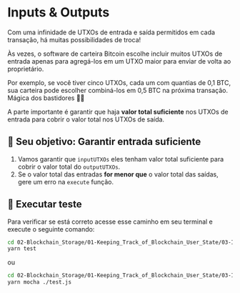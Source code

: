 # Inputs & Outputs

Com uma infinidade de UTXOs de entrada e saída permitidos em cada transação, há muitas possibilidades de troca!

Às vezes, o software de carteira Bitcoin escolhe incluir muitos UTXOs de entrada apenas para agregá-los em um UTXO maior para enviar de volta ao proprietário.

Por exemplo, se você tiver cinco UTXOs, cada um com quantias de 0,1 BTC, sua carteira pode escolher combiná-los em 0,5 BTC na próxima transação. Mágica dos bastidores 🐇🎩

A parte importante é garantir que haja **valor total suficiente** nos UTXOs de entrada para cobrir o valor total nos UTXOs de saída.

## 🏁 Seu objetivo: Garantir entrada suficiente

1. Vamos garantir que `inputUTXOs` eles tenham valor total suficiente para cobrir o valor total do `outputUTXOs`.
2. Se o valor total das entradas **for menor que** o valor total das saídas, gere um erro na `execute` função.

## 🧪 Executar teste

Para verificar se está correto acesse esse caminho em seu terminal e execute o seguinte comando:

```bash
cd 02-Blockchain_Storage/01-Keeping_Track_of_Blockchain_User_State/03-Inputs_&_Outputs/src
yarn test
```

ou 

```bash
cd 02-Blockchain_Storage/01-Keeping_Track_of_Blockchain_User_State/03-Inputs_&_Outputs/src
yarn mocha ./test.js
```
